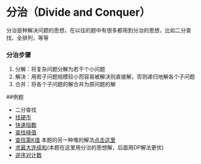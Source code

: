 # 分治（Divide and Conquer）
分治是种解决问题的思想，在以往的题中有很多都用到分治的思想，比如二分查找、全排列，等等
### 分治步骤
1. 分解：将复杂问题分解为若干个小问题
2. 解决：用若子问题规模较小而容易被解决则直接解，否则递归地解各个子问题
3. 合并：将各个子问题的解合并为原问题的解

##例题
* 二分查找
* [找硬币](FindCoin.MD)
* [快速指数](ExponentCalculation.java)
* [查找峰值](FindPeakElement.java)
* [查找第K值](FindKthElement.java) 本题的另一种堆的解法[点击这里](../heap/FindKthElement.java)
* [求最大连续和](MaximumSubarray.java)(本题在这里用分治的思想解，后面用DP解法更优)
* [逆序对计数](ReversePairs.java)